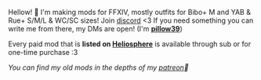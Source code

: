 Hellow! 🌻 I'm making mods for FFXIV, mostly outfits for Bibo+ M and YAB & Rue+ S/M/L & WC/SC sizes! Join [discord] <3 If you need something you can write me from there, my DMs are open! (I'm **[pillow39]**)

Every paid mod that is **listed on [Heliosphere]** is available through sub or for one-time purchase :3

*You can find my old mods in the depths of my [patreon]🧼*

[//]: # (List of links for embedding below)
[//]: # (Social profiles:)

[Discord]: https://discord.gg/yPbUXazxQ3
[Twitter]: https://twitter.com/catcraftxiv
[Bluesky]: https://bsky.app/profile/catcraftxiv.bsky.social
[pillow39]: https://discord.com/users/606138858618224640

[//]: # (Mod profiles:)

[Heliosphere]: https://heliosphere.app/user/y1dtqqh33n5911wd92kkkne6g8
[Patreon]: https://www.patreon.com/catcraftffxiv
[XMA]: https://www.xivmodarchive.com/user/111283
[TGD]: https://www.glamourdresser.com/author/catcraft
[Boosty]: https://boosty.to/miaumori
[Hipolink]: https://hipolink.net/pomigrein
[Ko-fi]: https://ko-fi.com/catcraft

[//]: # (Useful info:)

[Website]: https://catcraftxiv.github.io
[Mod Rules]: https://catcraftxiv.github.io/web/rules
[Commission Info]: https://catcraftxiv.github.io/web/rules